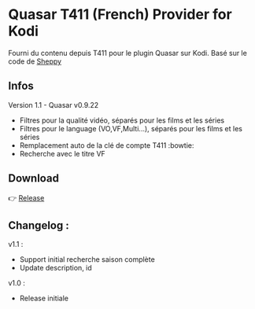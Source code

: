 
# Quasar T411 (French) Provider for Kodi
Fourni du contenu depuis T411 pour le plugin Quasar sur Kodi.
Basé sur le code de [Sheppy](https://github.com/Sheppounet/script.pulsar.cpb)
## Infos

Version 1.1 - Quasar v0.9.22
- Filtres pour la qualité vidéo, séparés pour les films et les séries
- Filtres pour le language (VO,VF,Multi...), séparés pour les films et les séries
- Remplacement auto de la clé de compte T411 :bowtie:
- Recherche avec le titre VF

## Download

:point_right: [Release](https://github.com/likeitneverwentaway/script.quasar.t411/releases)

## Changelog :
v1.1 :
- Support initial recherche saison complète
- Update description, id

v1.0 :
- Release initiale